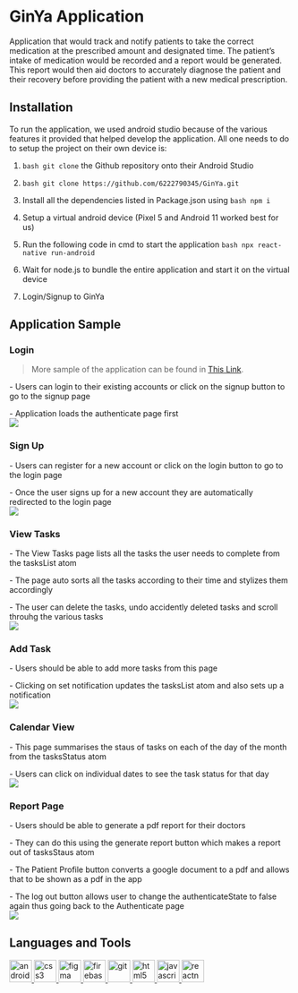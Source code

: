 # GinYa Application

Application that would track and notify patients to take the correct medication at the prescribed amount and designated time. The patient’s intake of medication would be recorded and a report would be generated. This report would then aid doctors to accurately diagnose the patient and their recovery before providing the patient with a new medical prescription.

## Installation

To run the application, we used android studio because of the various features it provided that helped develop the application. All one needs to do to setup the project on their own device is:

1. ```bash git clone``` the Github repository onto their Android Studio

2. ```bash git clone https://github.com/6222790345/GinYa.git```

3. Install all the dependencies listed in Package.json using ```bash npm i```

4. Setup a virtual android device (Pixel 5 and Android 11 worked best for us)

5. Run  the following code in cmd to start the application ```bash npx react-native run-android```

6. Wait for node.js to bundle the entire application and start it on the virtual device

7. Login/Signup to GinYa

## Application Sample

### Login
> More sample of the application can be found in [This Link](./ApplicationSample).

<p align="left"> 
    <p>- Users can login to their existing accounts or click on the signup button to go to the signup page </br>
    <p>- Application loads the authenticate page first </br>
    <img src="./ApplicationSample/Login_Login.jpg">
</p>


### Sign Up

<p align="left">
 <p>- Users can register for a new account or click on the login button to go to the login page </br>
 <p>- Once the user signs up for a new account they are automatically redirected to the login page</br>
  <img src="./ApplicationSample/Login_SignUp.jpg">
</p>


### View Tasks
<p align="left">
 <p>- The View Tasks page lists all the tasks the user needs to complete from the tasksList atom </br>
 <p>- The page auto sorts all the tasks according to their time and stylizes them accordingly </br>
 <p>- The user can delete the tasks, undo accidently deleted tasks and scroll throuhg the various tasks </br>
  <img src="./ApplicationSample/View_Task_1.jpg">
</p>

### Add Task
<p align="left">
<p>- Users should be able to add more tasks from this page </br>
<p>- Clicking on set notification updates the tasksList atom and also sets up a notification </br>
  <img src="./ApplicationSample/Add_Task_1.jpg">
</p>

### Calendar View
<p align="left">
<p>- This page summarises the staus of tasks on each of the day of the month from the tasksStatus atom</br>
<p>- Users can click on individual dates to see the task status for that day </br>
  <img src="./ApplicationSample/Calendar_View_Red_days.jpg">
</p>

### Report Page
<p align="left">
<p>- Users should be able to generate a pdf report for their doctors </br>
<p>- They can do this using the generate report button which makes a report out of tasksStaus atom </br>
<p>- The Patient Profile button converts a google document to a pdf and allows that to be shown as a pdf in the app </br>
<p>- The log out button allows user to change the authenticateState to false again thus going back to the Authenticate page </br>
  <img src="./ApplicationSample/Report_Page_1.jpg">
</p>




## Languages and Tools
<p align="left"> <a href="https://developer.android.com" target="_blank" rel="noreferrer"> <img src="https://raw.githubusercontent.com/devicons/devicon/master/icons/android/android-original-wordmark.svg" alt="android" width="40" height="40"/> </a> <a href="https://www.w3schools.com/css/" target="_blank" rel="noreferrer"> <img src="https://raw.githubusercontent.com/devicons/devicon/master/icons/css3/css3-original-wordmark.svg" alt="css3" width="40" height="40"/> </a> <a href="https://www.figma.com/" target="_blank" rel="noreferrer"> <img src="https://www.vectorlogo.zone/logos/figma/figma-icon.svg" alt="figma" width="40" height="40"/> </a> <a href="https://firebase.google.com/" target="_blank" rel="noreferrer"> <img src="https://www.vectorlogo.zone/logos/firebase/firebase-icon.svg" alt="firebase" width="40" height="40"/> </a> <a href="https://git-scm.com/" target="_blank" rel="noreferrer"> <img src="https://www.vectorlogo.zone/logos/git-scm/git-scm-icon.svg" alt="git" width="40" height="40"/> </a> <a href="https://www.w3.org/html/" target="_blank" rel="noreferrer"> <img src="https://raw.githubusercontent.com/devicons/devicon/master/icons/html5/html5-original-wordmark.svg" alt="html5" width="40" height="40"/> </a> <a href="https://developer.mozilla.org/en-US/docs/Web/JavaScript" target="_blank" rel="noreferrer"> <img src="https://raw.githubusercontent.com/devicons/devicon/master/icons/javascript/javascript-original.svg" alt="javascript" width="40" height="40"/> </a> <a href="https://reactnative.dev/" target="_blank" rel="noreferrer"> <img src="https://reactnative.dev/img/header_logo.svg" alt="reactnative" width="40" height="40"/> </a> </p>

